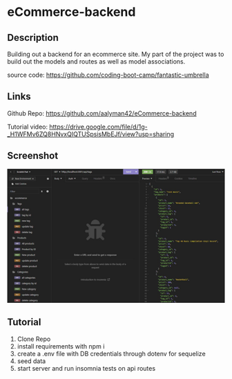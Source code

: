 # eCommerce-backend

## Description

Building out a backend for an ecommerce site. My part of the project was to build out the models and routes as well as model associations.

source code: https://github.com/coding-boot-camp/fantastic-umbrella

## Links

Github Repo: https://github.com/aalyman42/eCommerce-backend

Tutorial video: https://drive.google.com/file/d/1g-_H1WFMv6ZQ8HNvxQIQTUSpsisMbEJf/view?usp=sharing

## Screenshot

![Screenshot of insomnia](./db/Capture.JPG)

## Tutorial

1. Clone Repo
2. install requirements with npm i
3. create a .env file with DB credentials through dotenv for sequelize
4. seed data
5. start server and run insomnia tests on api routes
